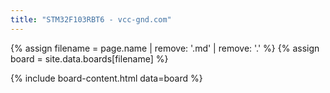 ```yaml
---
title: "STM32F103RBT6 - vcc-gnd.com"
---
```


{% assign filename = page.name | remove: '.md' | remove: '.' %}
{% assign board = site.data.boards[filename] %}

{% include board-content.html data=board %}
